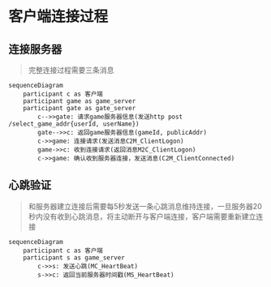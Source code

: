 # 客户端连接过程

## 连接服务器
>完整连接过程需要三条消息

```graph
sequenceDiagram
    participant c as 客户端
    participant game as game_server    
    participant gate as gate_server    
        c-->>gate: 请求game服务器信息(发送http post /select_game_addr{userId, userName})
        gate-->>c: 返回game服务器信息(gameId, publicAddr)
        c->>game: 连接请求(发送消息C2M_ClientLogon)
        game->>c: 收到连接请求(返回消息M2C_ClientLogon)
        c->>game: 确认收到服务器连接，发送消息(C2M_ClientConnected)
```


## 心跳验证
> 和服务器建立连接后需要每5秒发送一条心跳消息维持连接，一旦服务器20秒内没有收到心跳消息，将主动断开与客户端连接，客户端需要重新建立连接

```graph
sequenceDiagram
    participant c as 客户端
    participant s as game_server    
        c->>s: 发送心跳(MC_HeartBeat)
        s->>c: 返回当前服务器时间戳(MS_HeartBeat)
```

